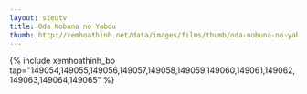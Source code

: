 ```yaml
---
layout: sieutv
title: Oda Nobuna no Yabou
thumb: http://xemhoathinh.net/data/images/films/thumb/oda-nobuna-no-yabou-oda-nobuna-no-yabou-2012.jpg
---
```

{% include xemhoathinh_bo tap="149054,149055,149056,149057,149058,149059,149060,149061,149062,149063,149064,149065" %} 
